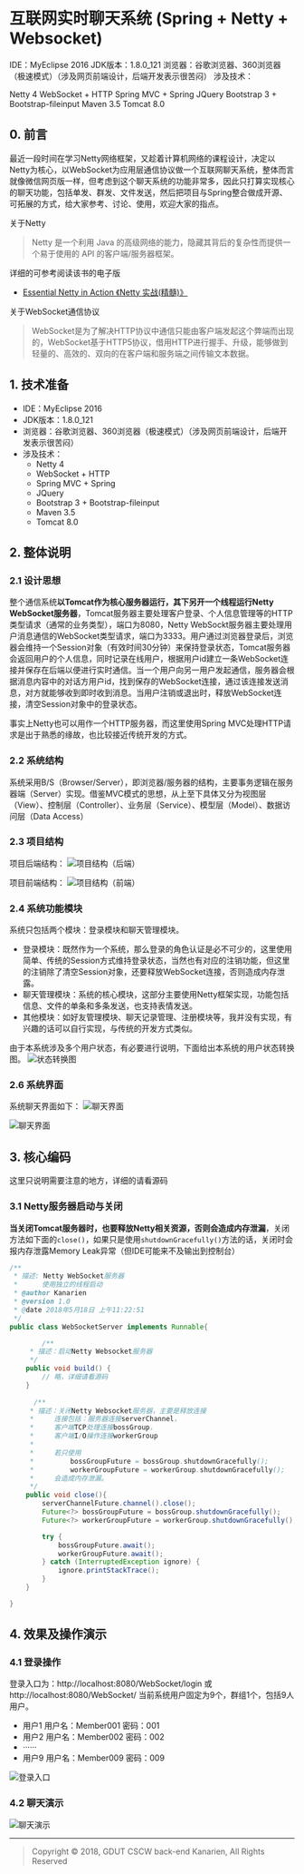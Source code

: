 # 互联网实时聊天系统 (Spring + Netty + Websocket)

IDE：MyEclipse 2016
JDK版本：1.8.0_121
浏览器：谷歌浏览器、360浏览器（极速模式）（涉及网页前端设计，后端开发表示很苦闷）
涉及技术：



Netty 4
WebSocket + HTTP
Spring MVC + Spring
JQuery
Bootstrap 3 + Bootstrap-fileinput
Maven 3.5
Tomcat 8.0

## 0. 前言
最近一段时间在学习Netty网络框架，又趁着计算机网络的课程设计，决定以Netty为核心，以WebSocket为应用层通信协议做一个互联网聊天系统，整体而言就像微信网页版一样，但考虑到这个聊天系统的功能非常多，因此只打算实现核心的聊天功能，包括单发、群发、文件发送，然后把项目与Spring整合做成开源、可拓展的方式，给大家参考、讨论、使用，欢迎大家的指点。

关于Netty
> Netty 是一个利用 Java 的高级网络的能力，隐藏其背后的复杂性而提供一个易于使用的 API 的客户端/服务器框架。

详细的可参考阅读该书的电子版
* [Essential Netty in Action 《Netty 实战(精髓)》](https://legacy.gitbook.com/book/waylau/essential-netty-in-action/details)

关于WebSocket通信协议
> WebSocket是为了解决HTTP协议中通信只能由客户端发起这个弊端而出现的，WebSocket基于HTTP5协议，借用HTTP进行握手、升级，能够做到轻量的、高效的、双向的在客户端和服务端之间传输文本数据。

## 1. 技术准备
* IDE：MyEclipse 2016
* JDK版本：1.8.0_121
* 浏览器：谷歌浏览器、360浏览器（极速模式）（涉及网页前端设计，后端开发表示很苦闷）
* 涉及技术：
  * Netty 4
  * WebSocket + HTTP
  * Spring MVC + Spring
  * JQuery
  * Bootstrap 3 + Bootstrap-fileinput
  * Maven 3.5
  * Tomcat 8.0

## 2. 整体说明
### 2.1 设计思想
整个通信系统**以Tomcat作为核心服务器运行，其下另开一个线程运行Netty WebSocket服务器**，Tomcat服务器主要处理客户登录、个人信息管理等的HTTP类型请求（通常的业务类型），端口为8080，Netty WebSockt服务器主要处理用户消息通信的WebSocket类型请求，端口为3333。用户通过浏览器登录后，浏览器会维持一个Session对象（有效时间30分钟）来保持登录状态，Tomcat服务器会返回用户的个人信息，同时记录在线用户，根据用户id建立一条WebSocket连接并保存在后端以便进行实时通信。当一个用户向另一用户发起通信，服务器会根据消息内容中的对话方用户id，找到保存的WebSocket连接，通过该连接发送消息，对方就能够收到即时收到消息。当用户注销或退出时，释放WebSocket连接，清空Session对象中的登录状态。

事实上Netty也可以用作一个HTTP服务器，而这里使用Spring MVC处理HTTP请求是出于熟悉的缘故，也比较接近传统开发的方式。

### 2.2 系统结构
系统采用B/S（Browser/Server），即浏览器/服务器的结构，主要事务逻辑在服务器端（Server）实现。借鉴MVC模式的思想，从上至下具体又分为视图层（View）、控制层（Controller）、业务层（Service）、模型层（Model）、数据访问层（Data Access）

### 2.3 项目结构
项目后端结构：
![项目结构（后端）](http://kanarien-1254133416.cosgz.myqcloud.com/Image%20Bed/%E9%A1%B9%E7%9B%AE%E7%BB%93%E6%9E%84.JPG)

项目前端结构：
![项目结构（前端）](http://kanarien-1254133416.cosgz.myqcloud.com/Image%20Bed/%E9%A1%B9%E7%9B%AE%E7%BB%93%E6%9E%84%EF%BC%88%E5%89%8D%E7%AB%AF%EF%BC%89.JPG)

### 2.4 系统功能模块
系统只包括两个模块：登录模块和聊天管理模块。

* 登录模块：既然作为一个系统，那么登录的角色认证是必不可少的，这里使用简单、传统的Session方式维持登录状态，当然也有对应的注销功能，但这里的注销除了清空Session对象，还要释放WebSocket连接，否则造成内存泄露。
* 聊天管理模块：系统的核心模块，这部分主要使用Netty框架实现，功能包括信息、文件的单条和多条发送，也支持表情发送。
* 其他模块：如好友管理模块、聊天记录管理、注册模块等，我并没有实现，有兴趣的话可以自行实现，与传统的开发方式类似。


由于本系统涉及多个用户状态，有必要进行说明，下面给出本系统的用户状态转换图。
![状态转换图](https://kanarien-1254133416.cos.ap-guangzhou.myqcloud.com/Image%20Bed/%E8%81%8A%E5%A4%A9%E5%AE%A4%20-%20%E7%94%A8%E6%88%B7%E7%8A%B6%E6%80%81%E8%BD%AC%E6%8D%A2%E5%9B%BE.png)

### 2.6 系统界面
系统聊天界面如下：
![聊天界面](http://kanarien-1254133416.cosgz.myqcloud.com/Image%20Bed/%E8%81%8A%E5%A4%A9%E7%95%8C%E9%9D%A2.png)

![聊天界面](http://kanarien-1254133416.cosgz.myqcloud.com/Image%20Bed/%E8%81%8A%E5%A4%A9%E7%95%8C%E9%9D%A202.png)

## 3. 核心编码
这里只说明需要注意的地方，详细的请看源码

### 3.1 Netty服务器启动与关闭
**当关闭Tomcat服务器时，也要释放Netty相关资源，否则会造成内存泄漏**，关闭方法如下面的``close()``，如果只是使用``shutdownGracefully()``方法的话，关闭时会报内存泄露Memory Leak异常（但IDE可能来不及输出到控制台）
```Java
/**
 * 描述: Netty WebSocket服务器
 *      使用独立的线程启动
 * @author Kanarien
 * @version 1.0
 * @date 2018年5月18日 上午11:22:51
 */
public class WebSocketServer implements Runnable{

        /**
	 * 描述：启动Netty Websocket服务器
	 */
	public void build() {
	    // 略，详细请看源码
	}
     
      /**
	 * 描述：关闭Netty Websocket服务器，主要是释放连接
	 *     连接包括：服务器连接serverChannel，
	 *     客户端TCP处理连接bossGroup，
	 *     客户端I/O操作连接workerGroup
	 *
	 *     若只使用
	 *         bossGroupFuture = bossGroup.shutdownGracefully();
	 *         workerGroupFuture = workerGroup.shutdownGracefully();
	 *     会造成内存泄漏。
	 */
	public void close(){
	    serverChannelFuture.channel().close();
		Future<?> bossGroupFuture = bossGroup.shutdownGracefully();
        Future<?> workerGroupFuture = workerGroup.shutdownGracefully();

        try {
            bossGroupFuture.await();
            workerGroupFuture.await();
        } catch (InterruptedException ignore) {
            ignore.printStackTrace();
        }
	}

}
```

## 4. 效果及操作演示
### 4.1 登录操作
登录入口为：http://localhost:8080/WebSocket/login 或 http://localhost:8080/WebSocket/
当前系统用户固定为9个，群组1个，包括9人用户。
* 用户1  用户名：Member001  密码：001
* 用户2  用户名：Member002  密码：002
* ······
* 用户9  用户名：Member009  密码：009

![登录入口](http://kanarien-1254133416.cosgz.myqcloud.com/Image%20Bed/%E8%81%8A%E5%A4%A9%E5%AE%A4%E7%99%BB%E5%BD%95url.png)

### 4.2 聊天演示
![聊天演示](http://kanarien-1254133416.cosgz.myqcloud.com/Image%20Bed/%E8%81%8A%E5%A4%A9%E6%BC%94%E7%A4%BA.gif)


---

> Copyright © 2018, GDUT CSCW back-end Kanarien, All Rights Reserved

